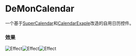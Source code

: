 # DeMonCalendar
一个基于[SuperCalendar](https://github.com/MagicMashRoom/SuperCalendar)和[CalendarExaple](https://github.com/codbking/CalendarExaple)改造的自用日历控件。

### 效果

![Effect](https://raw.githubusercontent.com/DeMonLiu623/DeMonCalendar/master/img/device-2018-10-29-163924.png)![Effect](https://raw.githubusercontent.com/DeMonLiu623/DeMonCalendar/master/img/device-2018-10-29-163947.png)![Effect](https://raw.githubusercontent.com/DeMonLiu623/DeMonCalendar/master/img/device-2018-10-29-163959.png)
